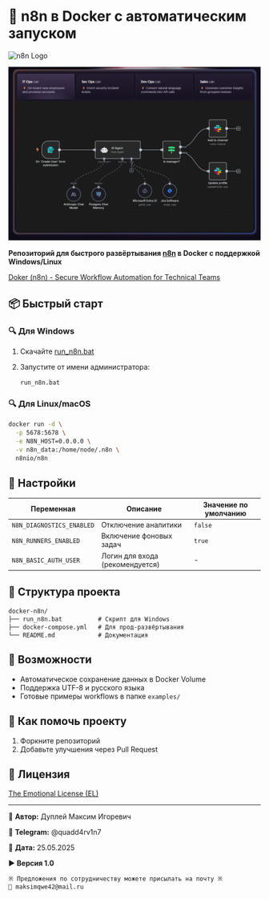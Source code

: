 # 🚀 n8n в Docker с автоматическим запуском

![n8n Logo](https://n8n.io/n8n-logo.png)

![n8n](img/n8n.png)

**Репозиторий для быстрого развёртывания [n8n](https://n8n.io) в Docker с поддержкой Windows/Linux**

[Doker (n8n) - Secure Workflow Automation for Technical Teams](https://hub.docker.com/r/n8nio/n8n)

## 📦 Быстрый старт

### 🔍 Для Windows

1. Скачайте [run_n8n.bat](run_n8n.bat)
2. Запустите от имени администратора:

   ```bash
   run_n8n.bat
   ```

### 🔍 Для Linux/macOS

```bash
docker run -d \
  -p 5678:5678 \
  -e N8N_HOST=0.0.0.0 \
  -v n8n_data:/home/node/.n8n \
  n8nio/n8n
```

## 🔧 Настройки

| Переменная                     | Описание                          | Значение по умолчанию |
|--------------------------------|-----------------------------------|-----------------------|
| `N8N_DIAGNOSTICS_ENABLED`      | Отключение аналитики              | `false`               |
| `N8N_RUNNERS_ENABLED`          | Включение фоновых задач           | `true`                |
| `N8N_BASIC_AUTH_USER`          | Логин для входа (рекомендуется)  | -                     |

## 📂 Структура проекта

```textline
docker-n8n/
├── run_n8n.bat          # Скрипт для Windows
├── docker-compose.yml   # Для прод-развёртывания
└── README.md            # Документация
```

## 🌟 Возможности

- Автоматическое сохранение данных в Docker Volume
- Поддержка UTF-8 и русского языка
- Готовые примеры workflows в папке `examples/`

## 🤝 Как помочь проекту

1. Форкните репозиторий
2. Добавьте улучшения через Pull Request

## 📜 Лицензия

[The Emotional License (EL)](LICENSE)

---

💼 **Автор:** Дуплей Максим Игоревич

📲 **Telegram:** @quadd4rv1n7

📅 **Дата:** 25.05.2025

▶️ **Версия 1.0**

```textline
※ Предложения по сотрудничеству можете присылать на почту ※
📧 maksimqwe42@mail.ru
```
